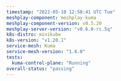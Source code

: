 ```yaml
---
timestamp: "2022-05-10 12:58:41 UTC Tue"
meshplay-component: meshplay-kuma
meshplay-component-version: v0.5.20
meshplay-server-version: "v0.6.0-rc.5q"
k8s-distro: minikube
k8s-version: "v1.20.1"
service-mesh: Kuma
service-mesh-version: "1.6.0"
tests:
  kuma-control-plane: "Running"
overall-status: "passing"
---
```

